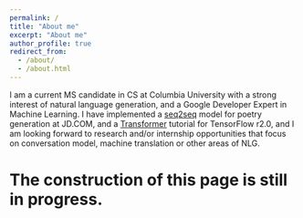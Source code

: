 ```yaml
---
permalink: /
title: "About me"
excerpt: "About me"
author_profile: true
redirect_from: 
  - /about/
  - /about.html
---
```


I am a current MS candidate in CS at Columbia University with a strong interest of natural language generation, and a Google Developer Expert in Machine Learning. I have implemented a [seq2seq](https://arxiv.org/abs/1409.0473) model for poetry generation at JD.COM, and a [Transformer](https://arxiv.org/abs/1706.03762) tutorial for TensorFlow r2.0, and I am looking forward to research and/or internship opportunities that focus on conversation model, machine translation or other areas of NLG. 

The construction of this page is still in progress.
======
